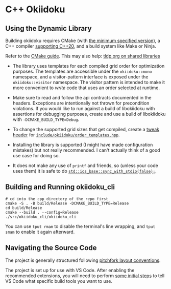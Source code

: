 
# C++ Okiidoku

## Using the Dynamic Library

Building okiidoku requires CMake (with [the minimum specified version](./CMakeLists.txt)), a C++ compiler [supporting C++20](https://en.cppreference.com/w/cpp/compiler_support), and a build system like Make or Ninja.

Refer to the [CMake guide](https://cmake.org/cmake/help/latest/guide/importing-exporting/index.html). This may also help: [tldp.org on shared libraries](https://tldp.org/HOWTO/Program-Library-HOWTO/shared-libraries.html)

- The library uses templates for each compiled grid order for optimization purposes. The templates are accessible under the `okiidoku::mono` namespace, and a visitor-pattern interface is exposed under the `okiidoku::visitor` namespace. The visitor pattern is intended to make it more convenient to _write_ code that uses an order selected at runtime.

- Make sure to read and follow the api contracts documented in the headers. Exceptions are intentionally not thrown for precondition violations. If you would like to run against a build of libokiidoku with assertions for debugging purposes, create and use a build of libokiidoku with `-DCMAKE_BUILD_TYPE=Debug`.

- To change the supported grid sizes that get compiled, create a [tweak header](https://vector-of-bool.github.io/2020/10/04/lib-configuration.html#providing-a-tweak-header) for [`include/okiidoku/order_templates.hpp`](include/okiidoku/order_templates.hpp).

- Installing the library is supported (I might have made configuration mistakes) but not really recommended. I can't actually think of a good use case for doing so.

- It does not make any use of `printf` and friends, so (unless your code uses them) it is safe to do [`std::ios_base::sync_with_stdio(false);`](https://en.cppreference.com/w/cpp/io/ios_base/sync_with_stdio).

## Building and Running okiidoku\_cli

```shell
# cd into the cpp directory of the repo first
cmake -S . -B build/Release -DCMAKE_BUILD_TYPE=Release
cd build/Release
cmake --build . --config=Release
./src/okiidoku_cli/okiidoku_cli
```

You can use `tput rmam` to disable the terminal's line wrapping, and `tput smam` to enable it again afterward.

## Navigating the Source Code

The project is generally structured following [pitchfork layout conventions](https://api.csswg.org/bikeshed/?force=1&url=https://raw.githubusercontent.com/vector-of-bool/pitchfork/develop/data/spec.bs).

The project is set up for use with VS Code. After enabling the recommended extensions, you will need to perform [some initial steps](https://code.visualstudio.com/docs/cpp/cmake-linux#_select-a-kit) to tell VS Code what specific build tools you want to use.
